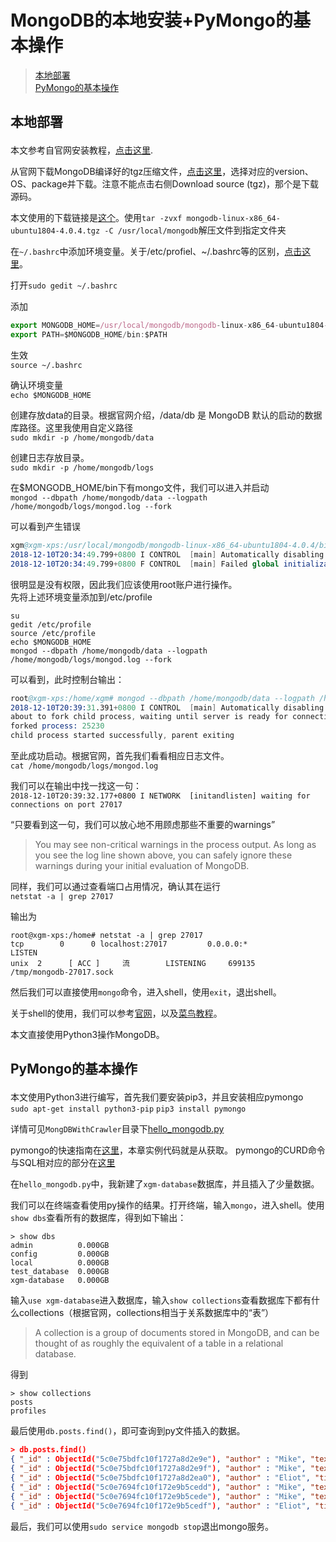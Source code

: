 # MongoDB的本地安装+PyMongo的基本操作


> [本地部署](#1)  
> [PyMongo的基本操作](#2)


## <p id=1>本地部署</p>

本文参考自官网安装教程，[点击这里](https://docs.mongodb.com/manual/tutorial/install-mongodb-on-ubuntu-tarball/).  

从官网下载MongoDB编译好的tgz压缩文件，[点击这里](https://www.mongodb.com/download-center/community?jmp=docs)，选择对应的version、OS、package并下载。注意不能点击右侧Download source (tgz)，那个是下载源码。  

本文使用的下载链接是[这个](https://fastdl.mongodb.org/linux/mongodb-linux-x86_64-ubuntu1804-4.0.4.tgz)。使用`tar -zvxf mongodb-linux-x86_64-ubuntu1804-4.0.4.tgz -C /usr/local/mongodb`解压文件到指定文件夹  

在`~/.bashrc`中添加环境变量。关于/etc/profiel、~/.bashrc等的区别，[点击这里](https://www.cnblogs.com/liduanjun/p/3536993.html)。

打开`sudo gedit ~/.bashrc`

添加
```js
export MONGODB_HOME=/usr/local/mongodb/mongodb-linux-x86_64-ubuntu1804-4.0.4
export PATH=$MONGODB_HOME/bin:$PATH
```
生效  
`source ~/.bashrc`

确认环境变量  
`echo $MONGODB_HOME`

创建存放data的目录。根据官网介绍，/data/db 是 MongoDB 默认的启动的数据库路径。这里我使用自定义路径  
`sudo mkdir -p /home/mongodb/data`

创建日志存放目录。  
`sudo mkdir -p /home/mongodb/logs`
  
在$MONGODB_HOME/bin下有mongo文件，我们可以进入并启动   
`mongod --dbpath /home/mongodb/data --logpath /home/mongodb/logs/mongod.log --fork`

可以看到产生错误  
```s
xgm@xgm-xps:/usr/local/mongodb/mongodb-linux-x86_64-ubuntu1804-4.0.4/bin$ mongod --dbpath /home/mongodb/data --logpath /home/mongodb/logs/mongod.log
2018-12-10T20:34:49.799+0800 I CONTROL  [main] Automatically disabling TLS 1.0, to force-enable TLS 1.0 specify --sslDisabledProtocols 'none'
2018-12-10T20:34:49.799+0800 F CONTROL  [main] Failed global initialization: FileNotOpen: Failed to open "/home/mongodb/logs/mongod.log"
```
很明显是没有权限，因此我们应该使用root账户进行操作。  
先将上述环境变量添加到/etc/profile  
```
su
gedit /etc/profile
source /etc/profile
echo $MONGODB_HOME
mongod --dbpath /home/mongodb/data --logpath /home/mongodb/logs/mongod.log --fork  
```


可以看到，此时控制台输出：
```s
root@xgm-xps:/home/xgm# mongod --dbpath /home/mongodb/data --logpath /home/mongodb/logs/mongod.log --fork
2018-12-10T20:39:31.391+0800 I CONTROL  [main] Automatically disabling TLS 1.0, to force-enable TLS 1.0 specify --sslDisabledProtocols 'none'
about to fork child process, waiting until server is ready for connections.
forked process: 25230
child process started successfully, parent exiting
```
至此成功启动。根据官网，首先我们看看相应日志文件。  
`cat /home/mongodb/logs/mongod.log`

我们可以在输出中找一找这一句：  
`2018-12-10T20:39:32.177+0800 I NETWORK  [initandlisten] waiting for connections on port 27017`  

“只要看到这一句，我们可以放心地不用顾虑那些不重要的warnings”  
> You may see non-critical warnings in the process output. As long as you see the log line shown above, you can safely ignore these warnings during your initial evaluation of MongoDB.

同样，我们可以通过查看端口占用情况，确认其在运行  
`netstat -a | grep 27017`  

输出为  
```
root@xgm-xps:/home# netstat -a | grep 27017
tcp        0      0 localhost:27017         0.0.0.0:*               LISTEN     
unix  2      [ ACC ]     流        LISTENING     699135   /tmp/mongodb-27017.sock
```

然后我们可以直接使用`mongo`命令，进入shell，使用`exit`，退出shell。  

关于shell的使用，我们可以参考[官网](https://docs.mongodb.com/manual/mongo/)，以及[菜鸟教程](http://www.runoob.com/mongodb/mongodb-create-database.html)。

本文直接使用Python3操作MongoDB。  

## <p id=2>PyMongo的基本操作</p>  

本文使用Python3进行编写，首先我们要安装pip3，并且安装相应pymongo  
`sudo apt-get install python3-pip`
`pip3 install pymongo`

详情可见`MongDBWithCrawler`目录下[hello_mongodb.py](../MongDBWithCrawler/hello_mongodb.py)

pymongo的快速指南在[这里](https://api.mongodb.com/python/current/tutorial.html)，本章实例代码就是从获取。
pymongo的CURD命令与SQL相对应的部分在[这里](https://docs.mongodb.com/manual/tutorial/query-documents/)

在`hello_mongodb.py`中，我新建了`xgm-database`数据库，并且插入了少量数据。  

我们可以在终端查看使用py操作的结果。打开终端，输入`mongo`，进入shell。使用`show dbs`查看所有的数据库，得到如下输出：  
```shell
> show dbs
admin          0.000GB
config         0.000GB
local          0.000GB
test_database  0.000GB
xgm-database   0.000GB
```

输入`use xgm-database`进入数据库，输入`show collections`查看数据库下都有什么collections（根据官网，collections相当于关系数据库中的“表”）
> A collection is a group of documents stored in MongoDB, and can be thought of as roughly the equivalent of a table in a relational database. 

得到  
```
> show collections
posts
profiles
```


最后使用`db.posts.find()`，即可查询到py文件插入的数据。   
```json
> db.posts.find()
{ "_id" : ObjectId("5c0e75bdfc10f1727a8d2e9e"), "author" : "Mike", "text" : "My first blog post!", "tags" : [ "mongodb", "python", "pymongo" ], "date" : ISODate("2018-12-10T14:18:37.697Z") }
{ "_id" : ObjectId("5c0e75bdfc10f1727a8d2e9f"), "author" : "Mike", "text" : "Another post!", "tags" : [ "bulk", "insert" ], "date" : ISODate("2018-11-12T11:14:00Z") }
{ "_id" : ObjectId("5c0e75bdfc10f1727a8d2ea0"), "author" : "Eliot", "title" : "MongoDB is fun", "text" : "and pretty easy too!", "date" : ISODate("2018-11-10T10:45:00Z") }
{ "_id" : ObjectId("5c0e7694fc10f172e9b5cedd"), "author" : "Mike", "text" : "My first blog post!", "tags" : [ "mongodb", "python", "pymongo" ], "date" : ISODate("2018-12-10T14:22:12.147Z") }
{ "_id" : ObjectId("5c0e7694fc10f172e9b5cede"), "author" : "Mike", "text" : "Another post!", "tags" : [ "bulk", "insert" ], "date" : ISODate("2018-11-12T11:14:00Z") }
{ "_id" : ObjectId("5c0e7694fc10f172e9b5cedf"), "author" : "Eliot", "title" : "MongoDB is fun", "text" : "and pretty easy too!", "date" : ISODate("2018-11-10T10:45:00Z") }
```

最后，我们可以使用`sudo service mongodb stop`退出mongo服务。



